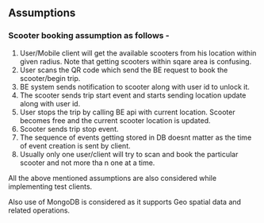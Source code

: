 ## Assumptions

### Scooter booking assumption as follows - 
1. User/Mobile client will get the available scooters from his location within given radius. Note that getting scooters within sqare area is confusing.
2. User scans the QR code which send the BE request to book the scooter/begin trip.
3. BE system sends notification to scooter along with user id to unlock it.
4. The scooter sends trip start event and starts sending location update along with user id.
5. User stops the trip by calling BE api with current location. Scooter becomes free and the current scooter location is updated.
6. Scooter sends trip stop event.
7. The sequence of events getting stored in DB doesnt matter as the time of event creation is sent by client.
8. Usually only one user/client will try to scan and book the particular scooter and not more tha n one at a time.

All the above mentioned assumptions are also considered while implementing test clients.

Also use of MongoDB is considered as it supports Geo spatial data and related operations.